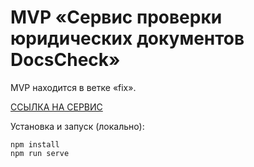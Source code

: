 # MVP «Сервис проверки юридических документов DocsCheck»

MVP находится в ветке «fix».

[ССЫЛКА НА СЕРВИС](https://docscheck.keeq0.site)

Установка и запуск (локально):
```
npm install
npm run serve
```
